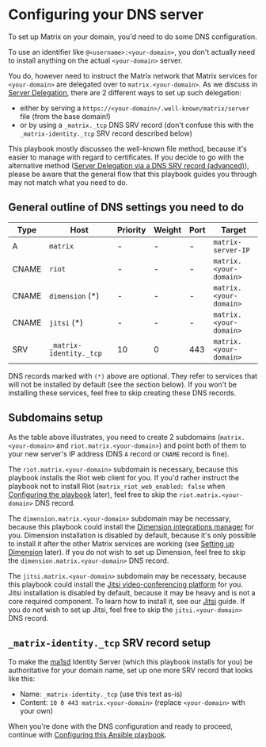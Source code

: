 # Configuring your DNS server

To set up Matrix on your domain, you'd need to do some DNS configuration.

To use an identifier like `@<username>:<your-domain>`, you don't actually need
to install anything on the actual `<your-domain>` server.

You do, however need to instruct the Matrix network that Matrix services for `<your-domain>` are delegated
over to `matrix.<your-domain>`.
As we discuss in [Server Delegation](howto-server-delegation.md), there are 2 different ways to set up such delegation:

- either by serving a `https://<your-domain>/.well-known/matrix/server` file (from the base domain!)
- or by  using a `_matrix._tcp` DNS SRV record (don't confuse this with the `_matrix-identity._tcp` SRV record described below)

This playbook mostly discusses the well-known file method, because it's easier to manage with regard to certificates.
If you decide to go with the alternative method ([Server Delegation via a DNS SRV record (advanced)](howto-server-delegation.md#server-delegation-via-a-dns-srv-record-advanced)), please be aware that the general flow that this playbook guides you through may not match what you need to do.


## General outline of DNS settings you need to do

| Type  | Host                         | Priority | Weight | Port | Target                 |
| ----- | ---------------------------- | -------- | ------ | ---- | ---------------------- |
| A     | `matrix`                     | -        | -      | -    | `matrix-server-IP`     |
| CNAME | `riot`                       | -        | -      | -    | `matrix.<your-domain>` |
| CNAME | `dimension` (*)              | -        | -      | -    | `matrix.<your-domain>` |
| CNAME | `jitsi` (*)                  | -        | -      | -    | `matrix.<your-domain>` |
| SRV   | `_matrix-identity._tcp`      | 10       | 0      | 443  | `matrix.<your-domain>` |


DNS records marked with `(*)` above are optional. They refer to services that will not be installed by default (see the section below). If you won't be installing these services, feel free to skip creating these DNS records.


## Subdomains setup

As the table above illustrates, you need to create 2 subdomains (`matrix.<your-domain>` and `riot.matrix.<your-domain>`) and point both of them to your new server's IP address (DNS `A` record or `CNAME` record is fine).

The `riot.matrix.<your-domain>` subdomain is necessary, because this playbook installs the Riot web client for you.
If you'd rather instruct the playbook not to install Riot (`matrix_riot_web_enabled: false` when [Configuring the playbook](configuring-playbook.md) later), feel free to skip the `riot.matrix.<your-domain>` DNS record.

The `dimension.matrix.<your-domain>` subdomain may be necessary, because this playbook could install the [Dimension integrations manager](http://dimension.t2bot.io/) for you. Dimension installation is disabled by default, because it's only possible to install it after the other Matrix services are working (see [Setting up Dimension](configuring-playbook-dimension.md) later). If you do not wish to set up Dimension, feel free to skip the `dimension.matrix.<your-domain>` DNS record.

The `jitsi.matrix.<your-domain>` subdomain may be necessary, because this playbook could install the [Jitsi video-conferencing platform](https://jitsi.org/) for you. Jitsi installation is disabled by default, because it may be heavy and is not a core required component. To learn how to install it, see our [Jitsi](configuring-playbook-jitsi.md) guide. If you do not wish to set up Jitsi, feel free to skip the `jitsi.<your-domain>` DNS record.


## `_matrix-identity._tcp` SRV record setup

To make the [ma1sd](https://github.com/ma1uta/ma1sd) Identity Server (which this playbook installs for you) be authoritative for your domain name, set up one more SRV record that looks like this:
- Name: `_matrix-identity._tcp` (use this text as-is)
- Content: `10 0 443 matrix.<your-domain>` (replace `<your-domain>` with your own)


When you're done with the DNS configuration and ready to proceed, continue with [Configuring this Ansible playbook](configuring-playbook.md).
